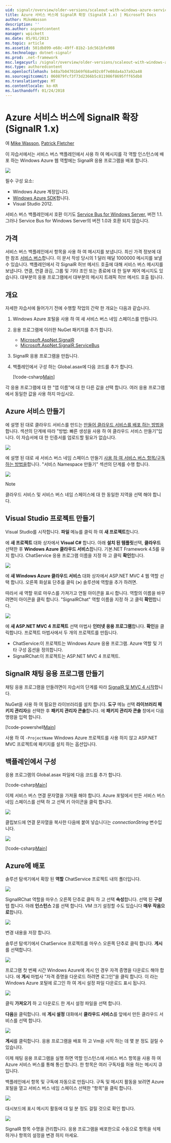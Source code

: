 ```yaml
---
uid: signalr/overview/older-versions/scaleout-with-windows-azure-service-bus
title: Azure 서비스 버스에 SignalR 확장 (SignalR 1.x) | Microsoft Docs
author: MikeWasson
description: ''
ms.author: aspnetcontent
manager: wpickett
ms.date: 05/01/2013
ms.topic: article
ms.assetid: 501db899-e68c-49ff-81b2-1dc561bfe908
ms.technology: dotnet-signalr
ms.prod: .net-framework
msc.legacyurl: /signalr/overview/older-versions/scaleout-with-windows-azure-service-bus
msc.type: authoredcontent
ms.openlocfilehash: b48a7b04701b69f68a492c0f7e08da4a37a92a48
ms.sourcegitcommit: 060879fcf3f73d2366b5c811986f8695fff65db8
ms.translationtype: MT
ms.contentlocale: ko-KR
ms.lasthandoff: 01/24/2018
---
```

<a name="signalr-scaleout-with-azure-service-bus-signalr-1x"></a>Azure 서비스 버스에 SignalR 확장 (SignalR 1.x)
====================
여 [Mike Wasson](https://github.com/MikeWasson), [Patrick Fletcher](https://github.com/pfletcher)

이 자습서에서는 서비스 버스 백플레인에서 사용 하 여 메시지를 각 역할 인스턴스에 배포 하는 Windows Azure 웹 역할에는 SignalR 응용 프로그램을 배포 합니다.

![](scaleout-with-windows-azure-service-bus/_static/image1.png)

필수 구성 요소:

- Windows Azure 계정입니다.
- [Windows Azure SDK](https://go.microsoft.com/fwlink/?linkid=254364&amp;clcid=0x409)합니다.
- Visual Studio 2012.

서비스 버스 백플레인에서 호환 이기도 [Service Bus for Windows Server](https://msdn.microsoft.com/library/windowsazure/dn282144.aspx), 버전 1.1. 그러나 Service Bus for Windows Server의 버전 1.0과 호환 되지 않습니다.

## <a name="pricing"></a>가격

서비스 버스 백플레인에서 항목을 사용 하 여 메시지를 보냅니다. 최신 가격 정보에 대 한 참조 [서비스 버스](https://azure.microsoft.com/pricing/details/service-bus/)합니다. 이 문서 작성 당시의 1 달러 매달 1000000 메시지를 보낼 수 있습니다. 백플레인에서 각 SignalR 허브 메서드 호출에 대해 서비스 버스 메시지를 보냅니다. 연결, 연결 끊김, 그룹 및 기타 조인 또는 종료에 대 한 일부 제어 메시지도 있습니다. 대부분의 응용 프로그램에서 대부분의 메시지 트래픽 허브 메서드 호출 됩니다.

## <a name="overview"></a>개요

자세한 자습서에 들어가기 전에 수행할 작업의 간략 한 개요는 다음과 같습니다.

1. Windows Azure 포털을 사용 하 여 새 서비스 버스 네임 스페이스를 만듭니다.
2. 응용 프로그램에 이러한 NuGet 패키지를 추가 합니다. 

    - [Microsoft.AspNet.SignalR](http://nuget.org/packages/Microsoft.AspNet.SignalR)
    - [Microsoft.AspNet.SignalR.ServiceBus](http://www.nuget.org/packages/SignalR.WindowsAzureServiceBus)
3. SignalR 응용 프로그램을 만듭니다.
4. 백플레인에서 구성 하는 Global.asax에 다음 코드를 추가 합니다. 

    [!code-csharp[Main](scaleout-with-windows-azure-service-bus/samples/sample1.cs)]

각 응용 프로그램에 대 한 "앱 이름"에 대 한 다른 값을 선택 합니다. 여러 응용 프로그램에서 동일한 값을 사용 하지 마십시오.

## <a name="create-the-azure-services"></a>Azure 서비스 만들기

에 설명 된 대로 클라우드 서비스를 만드는 [만들어 클라우드 서비스를 배포 하는 방법을](https://docs.microsoft.com/azure/cloud-services/cloud-services-how-to-create-deploy)합니다. 섹션의 단계에 따라 "방법: 빠른 생성을 사용 하 여 클라우드 서비스 만들기"입니다. 이 자습서에 대 한 인증서를 업로드할 필요가 없습니다.

![](scaleout-with-windows-azure-service-bus/_static/image2.png)

에 설명 된 대로 새 서비스 버스 네임 스페이스 만들기 [사용 하 여 서비스 버스 항목/구독 하는 방법을](https://docs.microsoft.com/azure/service-bus-messaging/service-bus-dotnet-how-to-use-topics-subscriptions)합니다. "서비스 Namespace 만들기" 섹션의 단계를 수행 합니다.

![](scaleout-with-windows-azure-service-bus/_static/image3.png)

> [!NOTE]
> 클라우드 서비스 및 서비스 버스 네임 스페이스에 대 한 동일한 지역을 선택 해야 합니다.


## <a name="create-the-visual-studio-project"></a>Visual Studio 프로젝트 만들기

Visual Studio를 시작합니다. **파일** 메뉴를 클릭 하 여 **새 프로젝트**합니다.

에 **새 프로젝트** 대화 상자에서 **Visual C#** 합니다. 아래 **설치 된 템플릿**선택, **클라우드** 선택한 후 **Windows Azure 클라우드 서비스**합니다. 기본.NET Framework 4.5를 유지 합니다. ChatService 응용 프로그램 이름을 지정 하 고 클릭 **확인**합니다.

![](scaleout-with-windows-azure-service-bus/_static/image4.png)

에 **새 Windows Azure 클라우드 서비스** 대화 상자에서 ASP.NET MVC 4 웹 역할 선택 합니다. 오른쪽 화살표 단추를 클릭 (**&gt;**) 솔루션에 역할을 추가 하려면.

따라서 새 역할 위로 마우스를 가져가고 연필 아이콘을 표시 합니다. 역할의 이름을 바꾸려면이 아이콘을 클릭 합니다. "SignalRChat" 역할 이름을 지정 하 고 클릭 **확인**합니다.

![](scaleout-with-windows-azure-service-bus/_static/image5.png)

에 **새 ASP.NET MVC 4 프로젝트** 선택 마법사 **인터넷 응용 프로그램**합니다. **확인**을 클릭합니다. 프로젝트 마법사에서 두 개의 프로젝트를 만듭니다.

- ChatService:이 프로젝트는 Windows Azure 응용 프로그램. Azure 역할 및 기타 구성 옵션을 정의합니다.
- SignalRChat:이 프로젝트는 ASP.NET MVC 4 프로젝트.

## <a name="create-the-signalr-chat-application"></a>SignalR 채팅 응용 프로그램 만들기

채팅 응용 프로그램을 만들려면이 자습서의 단계를 따라 [SignalR 및 MVC 4 시작](tutorial-getting-started-with-signalr-and-mvc-4.md)합니다.

NuGet을 사용 하 여 필요한 라이브러리를 설치 합니다. **도구** 메뉴 선택 **라이브러리 패키지 관리자**을 선택한 후 **패키지 관리자 콘솔**합니다. 에 **패키지 관리자 콘솔** 창에서 다음 명령을 입력 합니다.

[!code-powershell[Main](scaleout-with-windows-azure-service-bus/samples/sample2.ps1)]

사용 하 여 `-ProjectName` Windows Azure 프로젝트를 사용 하지 않고 ASP.NET MVC 프로젝트에 패키지를 설치 하는 옵션입니다.

## <a name="configure-the-backplane"></a>백플레인에서 구성

응용 프로그램의 Global.asax 파일에 다음 코드를 추가 합니다.

[!code-csharp[Main](scaleout-with-windows-azure-service-bus/samples/sample3.cs)]

이제 서비스 버스 연결 문자열을 가져올 해야 합니다. Azure 포털에서 만든 서비스 버스 네임 스페이스를 선택 하 고 선택 키 아이콘을 클릭 합니다.

![](scaleout-with-windows-azure-service-bus/_static/image6.png)

클립보드에 연결 문자열을 복사한 다음에 붙여 넣습니다는 *connectionString* 변수입니다.

![](scaleout-with-windows-azure-service-bus/_static/image7.png)

[!code-csharp[Main](scaleout-with-windows-azure-service-bus/samples/sample4.cs)]

## <a name="deploy-to-azure"></a>Azure에 배포

솔루션 탐색기에서 확장 된 **역할** ChatService 프로젝트 내의 폴더입니다.

![](scaleout-with-windows-azure-service-bus/_static/image8.png)

SignalRChat 역할을 마우스 오른쪽 단추로 클릭 하 고 선택 **속성**합니다. 선택 된 **구성** 탭 합니다. 아래 **인스턴스** 2를 선택 합니다. VM 크기 설정할 수도 있습니다 **매우 작음으로**합니다.

![](scaleout-with-windows-azure-service-bus/_static/image9.png)

변경 내용을 저장 합니다.

솔루션 탐색기에서 ChatService 프로젝트를 마우스 오른쪽 단추로 클릭 합니다. **게시**를 선택합니다.

![](scaleout-with-windows-azure-service-bus/_static/image10.png)

프로그램 첫 번째 시간 Windows Azure에 게시 인 경우 자격 증명을 다운로드 해야 합니다. 에 **게시** 마법사 "자격 증명을 다운로드 하려면 로그인"을 클릭 합니다. 이 라는 Windows Azure 포털에 로그인 하 여 게시 설정 파일 다운로드 표시 됩니다.

![](scaleout-with-windows-azure-service-bus/_static/image11.png)

클릭 **가져오기** 하 고 다운로드 한 게시 설정 파일을 선택 합니다.

**다음**을 클릭합니다. 에 **게시 설정** 대화에서 **클라우드 서비스**를 앞에서 만든 클라우드 서비스를 선택 합니다.

![](scaleout-with-windows-azure-service-bus/_static/image12.png)

**게시**를 클릭합니다. 응용 프로그램을 배포 하 고 Vm을 시작 하는 데 몇 분 정도 걸릴 수 있습니다.

이제 채팅 응용 프로그램을 실행 하면 역할 인스턴스에 서비스 버스 항목을 사용 하 여 Azure 서비스 버스를 통해 통신 합니다. 한 항목은 여러 구독자를 허용 하는 메시지 큐입니다.

백플레인에서 항목 및 구독에 자동으로 만듭니다. 구독 및 메시지 활동을 보려면 Azure 포털을 열고 서비스 버스 네임 스페이스 선택한 "항목"을 클릭 합니다.

![](scaleout-with-windows-azure-service-bus/_static/image13.png)

대시보드에 표시 메시지 활동에 대 일 분 정도 걸릴 것으로 확인 합니다.

![](scaleout-with-windows-azure-service-bus/_static/image14.png)

SignalR 항목 수명을 관리합니다. 응용 프로그램을 배포한으로 수동으로 항목을 삭제 하거나 항목의 설정을 변경 하지 마세요.
